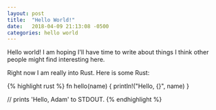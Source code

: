 ```yaml
---
layout: post
title:  "Hello World!"
date:   2018-04-09 21:13:08 -0500
categories: hello world
---
```

Hello world! I am hoping I'll have time to write about things I think other
people might find interesting here.

Right now I am really into Rust. Here is some Rust:

{% highlight rust %}
fn hello(name) {
  println!("Hello, {}", name)
}

// prints 'Hello, Adam' to STDOUT.
{% endhighlight %}
